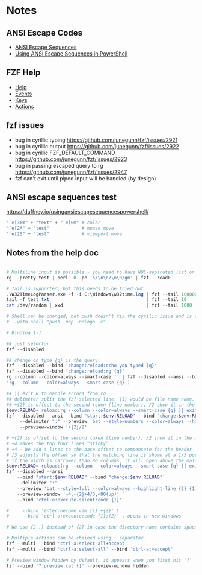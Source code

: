 # Notes

## ANSI Escape Codes

- [ANSI Escape Sequences](https://gist.github.com/fnky/458719343aabd01cfb17a3a4f7296797)
- [Using ANSI Escape Sequences in PowerShell](https://duffney.io/usingansiescapesequencespowershell/)

## FZF Help

- [Help](https://junegunn.github.io/fzf/getting-started/)
- [Events](https://junegunn.github.io/fzf/reference/#available-events)
- [Keys](https://junegunn.github.io/fzf/reference/#available-keys)
- [Actions](https://junegunn.github.io/fzf/reference/#available-actions)

## fzf issues

- bug in cyrillic typing <https://github.com/junegunn/fzf/issues/2921>
- bug in cyrillic output <https://github.com/junegunn/fzf/issues/2922>
- bug in cyrillic FZF_DEFAULT_COMMAND <https://github.com/junegunn/fzf/issues/2923>
- bug in passing escaped query to rg <https://github.com/junegunn/fzf/issues/2947>
- fzf can't exit until piped input will be handled (by design)

## ANSI escape sequences test

<https://duffney.io/usingansiescapesequencespowershell/>

```ps1
"`e[36m" + "text" + "`e[0m" # color
"`e[2A" + "test"            # mouse move
"`e[2S" + "test"            # viewport move
```

## Notes from the help doc

```ps1

# Multiline input is possible - you need to have NUL-separated list on input and add --read0 option
rg --pretty test | perl -0 -pe 's/\n\n/\n\0/gm' | fzf --read0 

# Tail is supported, but this needs to be tried out
.\W32TimeLogParser.exe -f -i C:\Windows\w32time.log | fzf --tail 100000 --tac --no-sort --exact
tail -f test.txt                                    | fzf --tail 10     --tac --no-sort --exact --wrap
cat /dev/random | xxd                               | fzf --tail 1000   --tac                   --wrap

# Shell can be changed, but pwsh doesn't fix the cyrilic issue and is slow. Win default is "cmd /s/c"
# --with-shell "pwsh -nop -nologo -c"

# Binding 1-1

## just selector
fzf --disabled

## change on type {q} is the query
fzf --disabled --bind 'change:reload:echo you typed {q}'
fzf --disabled --bind 'change:reload:rg {q}'
rg --column --color=always --smart-case '' | fzf --disabled --ansi --bind ('change:reload:' + 
'rg --column --color=always --smart-case {q}')

## || exit 0 to handle errors from rg
## delimeter split the fzf-selected line, {1} would be file name name, {2} would be line number
## +{2} is offset to the second token (line number), /2 show it in the middle of the screen
$env:RELOAD='reload:rg --column --color=always --smart-case {q} || exit 0'
fzf --disabled --ansi --bind "start:$env:RELOAD" --bind "change:$env:RELOAD" `
     --delimiter ":" --preview 'bat --style=numbers --color=always --highlight-line {2} {1}' `
     --preview-window '+{2}/2'

# +{2} is offset to the second token (line number), /2 show it in the middle of the screen
# ~4 makes the top four lines “sticky”
# +4 — We add 4 lines to the base offset to compensate for the header
# /3 adjusts the offset so that the matching line is shown at a 1/3 position in the window
# if the width is narrower than 80 columns, it will open above the main window with 50% height !!!
$env:RELOAD='reload:(rg --column --color=always --smart-case {q} || exit 0)'
fzf --disabled --ansi `
    --bind "start:$env:RELOAD" --bind "change:$env:RELOAD"`
    --delimiter ":" `
    --preview 'bat --style=full --color=always --highlight-line {2} {1}' `
    --preview-window '~4,+{2}+4/3,<80(up)' `
    --bind 'ctrl-o:execute-silent:code {1}'

#     --bind 'enter:become:vim {1} +{2}' \    
#     --bind 'ctrl-o:execute:code {1}:{2}' \ opens in new windows

# We use {2..} instead of {2} in case the directory name contains spaces.

# Multiple actions can be chained using + separator.
fzf --multi --bind 'ctrl-a:select-all+accept'
fzf --multi --bind 'ctrl-a:select-all' --bind 'ctrl-a:+accept'

# Preview window hidden by default, it appears when you first hit '?'
fzf --bind '?:preview:cat {}' --preview-window hidden
```
